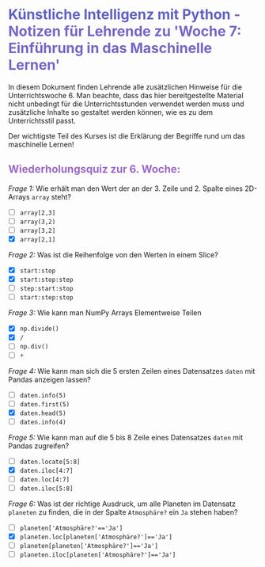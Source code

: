 # **<span style="color: #6162C5;">Künstliche Intelligenz mit Python</span>  <span style="color: #7865C6;"> - Notizen für Lehrende zu 'Woche 7: Einführung in das Maschinelle Lernen'</span>** 

In diesem Dokument finden Lehrende alle zusätzlichen Hinweise für die Unterrichtswoche 6. Man beachte, dass das hier bereitgestellte Material nicht unbedingt für die Unterrichtsstunden verwendet werden muss und zusätzliche Inhalte so gestaltet werden können, wie es zu dem Unterrichtsstil passt. 

Der wichtigste Teil des Kurses ist die Erklärung der Begriffe rund um das maschinelle Lernen!

## <span style="color: #9C68C8;">Wiederholungsquiz zur 6. Woche:</span>
*Frage 1:* Wie erhält man den Wert der an der 3. Zeile und 2. Spalte eines 2D-Arrays `array` steht?
- [ ] `array[2,3]`
- [ ] `array(3,2)`
- [ ] `array[3,2]`
- [x] `array[2,1]`

*Frage 2:* Was ist die Reihenfolge von den Werten in einem Slice?
- [x] `start:stop`
- [x] `start:stop:step`
- [ ] `step:start:stop`
- [ ] `start:step:stop`

*Frage 3:* Wie kann man NumPy Arrays Elementweise Teilen
- [x] `np.divide()`
- [x] `/`
- [ ] `np.div()`
- [ ] `÷`

*Frage 4:* Wie kann man sich die 5 ersten Zeilen eines Datensatzes `daten` mit Pandas anzeigen lassen?
- [ ] `daten.info(5)`
- [ ] `daten.first(5)`
- [x] `daten.head(5)`
- [ ] `daten.info(4)`

*Frage 5:* Wie kann man auf die 5 bis 8 Zeile eines Datensatzes `daten` mit Pandas zugreifen?
- [ ] `daten.locate[5:8]`
- [x] `daten.iloc[4:7]`
- [ ] `daten.loc[4:7]`
- [ ] `daten.iloc[5:8]`

*Frage 6:* Was ist der richtige Ausdruck, um alle Planeten im Datensatz `planeten` zu finden, die in der Spalte `Atmosphäre?` ein `Ja` stehen haben?
- [ ] `planeten['Atmosphäre?'=='Ja']`
- [x] `planeten.loc[planeten['Atmosphäre?']=='Ja']`
- [ ] `planeten[planeten['Atmosphäre?']=='Ja']`
- [ ] `planeten.iloc[planeten['Atmosphäre?']=='Ja']`
